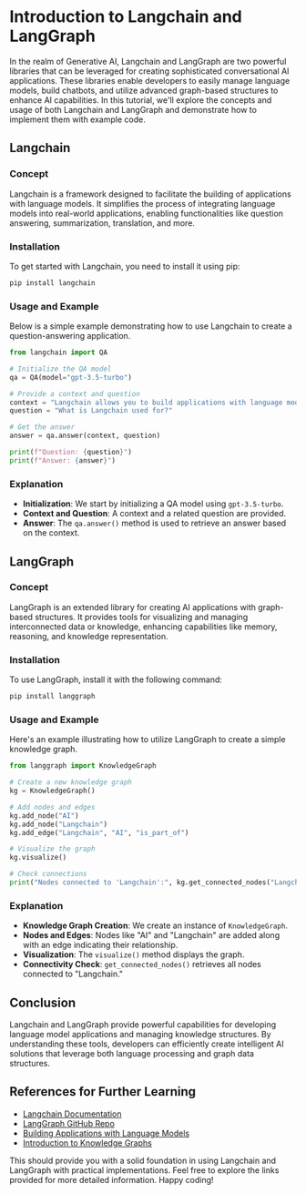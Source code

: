 # Introduction to Langchain and LangGraph

In the realm of Generative AI, Langchain and LangGraph are two powerful libraries that can be leveraged for creating sophisticated conversational AI applications. These libraries enable developers to easily manage language models, build chatbots, and utilize advanced graph-based structures to enhance AI capabilities. In this tutorial, we'll explore the concepts and usage of both Langchain and LangGraph and demonstrate how to implement them with example code.

## Langchain

### Concept
Langchain is a framework designed to facilitate the building of applications with language models. It simplifies the process of integrating language models into real-world applications, enabling functionalities like question answering, summarization, translation, and more.

### Installation
To get started with Langchain, you need to install it using pip:

```bash
pip install langchain
```

### Usage and Example

Below is a simple example demonstrating how to use Langchain to create a question-answering application.

```python
from langchain import QA

# Initialize the QA model
qa = QA(model="gpt-3.5-turbo")

# Provide a context and question
context = "Langchain allows you to build applications with language models. It's particularly useful for creating AI applications with ease."
question = "What is Langchain used for?"

# Get the answer
answer = qa.answer(context, question)

print(f"Question: {question}")
print(f"Answer: {answer}")
```

### Explanation
- **Initialization**: We start by initializing a QA model using `gpt-3.5-turbo`.
- **Context and Question**: A context and a related question are provided.
- **Answer**: The `qa.answer()` method is used to retrieve an answer based on the context.

## LangGraph

### Concept
LangGraph is an extended library for creating AI applications with graph-based structures. It provides tools for visualizing and managing interconnected data or knowledge, enhancing capabilities like memory, reasoning, and knowledge representation.

### Installation
To use LangGraph, install it with the following command:

```bash
pip install langgraph
```

### Usage and Example

Here's an example illustrating how to utilize LangGraph to create a simple knowledge graph.

```python
from langgraph import KnowledgeGraph

# Create a new knowledge graph
kg = KnowledgeGraph()

# Add nodes and edges
kg.add_node("AI")
kg.add_node("Langchain")
kg.add_edge("Langchain", "AI", "is_part_of")

# Visualize the graph
kg.visualize()

# Check connections
print("Nodes connected to 'Langchain':", kg.get_connected_nodes("Langchain"))
```

### Explanation
- **Knowledge Graph Creation**: We create an instance of `KnowledgeGraph`.
- **Nodes and Edges**: Nodes like "AI" and "Langchain" are added along with an edge indicating their relationship.
- **Visualization**: The `visualize()` method displays the graph.
- **Connectivity Check**: `get_connected_nodes()` retrieves all nodes connected to "Langchain."

## Conclusion

Langchain and LangGraph provide powerful capabilities for developing language model applications and managing knowledge structures. By understanding these tools, developers can efficiently create intelligent AI solutions that leverage both language processing and graph data structures.

## References for Further Learning
- [Langchain Documentation](https://langchain.net)
- [LangGraph GitHub Repo](https://github.com/langgraph/langgraph)
- [Building Applications with Language Models](https://towardsdatascience.com/building-applications-with-language-models-123456)
- [Introduction to Knowledge Graphs](http://www.aifb.kit.edu/web/File:Web-Seminar-Introduction.pdf)

This should provide you with a solid foundation in using Langchain and LangGraph with practical implementations. Feel free to explore the links provided for more detailed information. Happy coding!